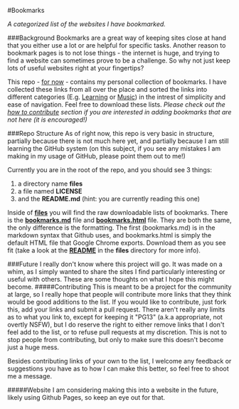 #Bookmarks 

_A categorized list of the websites I have bookmarked._

###Background
Bookmarks are a great way of keeping sites close at hand that you either use a lot or are helpful for specific tasks. Another reason to bookmark pages is to not lose things - the internet is huge, and trying to find a website can sometimes prove to be a challenge. So why not just keep lots of useful websites right at your fingertips?

This repo - [for now][#future] - contains my personal collection of bookmarks. I have collected these links from all over the place and sorted the links into different categories (E.g. [Learning][#learning] or [Music][#music]) in the intrest of simplicity and ease of navigation. Feel free to download these lists. _Please check out the [how to contribute][#contribute] section if you are interested in adding bookmarks that are not here (it is encouraged!)_

###Repo Structure
As of right now, this repo is very basic in structure, partially because there is not much here yet, and partially because I am still learning the GitHub system (on this subject, if you see any mistakes I am making in my usage of GitHub, please point them out to me!) 

Currently you are in the root of the repo, and you should see 3 things:

1. a directory name **files**
2. a file named **LICENSE**
3. and the **README.md** (hint: you are currently reading this one)

Inside of [**files**][files] you will find the raw downloadable lists of bookmarks. There is the [**bookmarks.md**][bookmarks.md] file and [**bookmarks.html**][bookmarks.html] file. They are both the same, the only difference is the formatting. The first (bookmarks.md) is in the markdown syntax that Github uses, and bookmarks.html is simply the default HTML file that Google Chrome exports. Download them as you see fit (take a look at the [**README**][/files/readme] in the **files** directory for more info).  

###Future
I really don't know where this project will go. It was made on a whim, as I simply wanted to share the sites I find particularly interesting or useful with others. These are some thoughts on what I hope this might become. 
#####Contributing
This is meant to be a project for the community at large, so I really hope that people will contribute more links that they think would be good additions to the list. If you would like to contribute, just fork this, add your links and submit a pull request. There aren't really any limits as to what you link to, except for keeping it "PG13" (a.k.a appropriate, not overtly NSFW), but I do reserve the right to either remove links that I don't feel add to the list, or to refuse pull requests at my discretion. This is not to stop people from contributing, but only to make sure this doesn't become just a huge mess.

Besides contributing links of your own to the list, I welcome any feedback or suggestions you have as to how I can make this better, so feel free to shoot me a message.

#####Website
I am considering making this into a website in the future, likely using Github Pages, so keep an eye out for that.


[#future]: #future
[#contribute]: #contributing
[#learning]: /files/bookmarks.md#learning
[#music]: /files/bookmarks.md#music
[files]: /files/
[bookmarks.md]: /files/bookmarks.md
[bookmarks.html]: /files/bookmarks.html
[/files/readme]: /files/README.md
